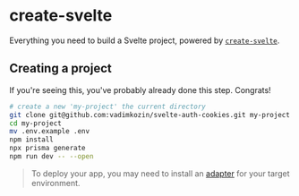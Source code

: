 # create-svelte

Everything you need to build a Svelte project, powered by [`create-svelte`](https://github.com/sveltejs/kit/tree/master/packages/create-svelte).

## Creating a project

If you're seeing this, you've probably already done this step. Congrats!

```bash
# create a new 'my-project' the current directory
git clone git@github.com:vadimkozin/svelte-auth-cookies.git my-project
cd my-project
mv .env.example .env
npm install
npx prisma generate
npm run dev -- --open

```

> To deploy your app, you may need to install an [adapter](https://kit.svelte.dev/docs/adapters) for your target environment.
